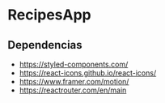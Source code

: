 # RecipesApp

## Dependencias

- https://styled-components.com/
- https://react-icons.github.io/react-icons/
- https://www.framer.com/motion/
- https://reactrouter.com/en/main
